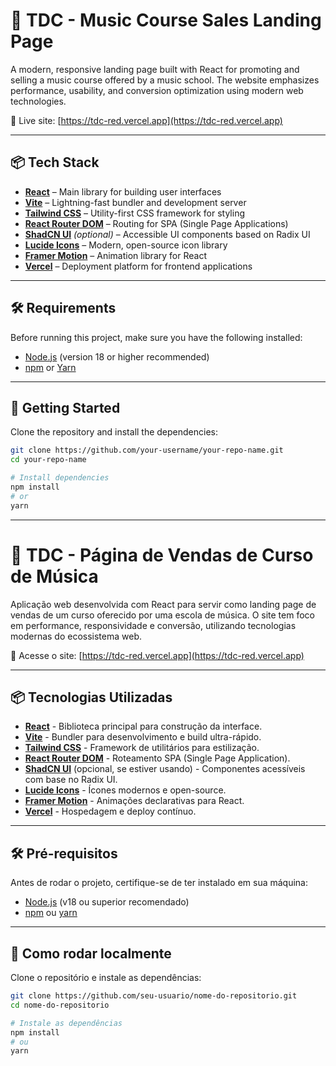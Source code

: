 # 🎵 TDC - Music Course Sales Landing Page

A modern, responsive landing page built with React for promoting and selling a music course offered by a music school. The website emphasizes performance, usability, and conversion optimization using modern web technologies.

🔗 Live site: [https://tdc-red.vercel.app](https://tdc-red.vercel.app)

---

## 📦 Tech Stack

- **[React](https://reactjs.org/)** – Main library for building user interfaces
- **[Vite](https://vitejs.dev/)** – Lightning-fast bundler and development server
- **[Tailwind CSS](https://tailwindcss.com/)** – Utility-first CSS framework for styling
- **[React Router DOM](https://reactrouter.com/)** – Routing for SPA (Single Page Applications)
- **[ShadCN UI](https://ui.shadcn.com/)** *(optional)* – Accessible UI components based on Radix UI
- **[Lucide Icons](https://lucide.dev/)** – Modern, open-source icon library
- **[Framer Motion](https://www.framer.com/motion/)** – Animation library for React
- **[Vercel](https://vercel.com/)** – Deployment platform for frontend applications

---

## 🛠️ Requirements

Before running this project, make sure you have the following installed:

- [Node.js](https://nodejs.org/) (version 18 or higher recommended)
- [npm](https://www.npmjs.com/) or [Yarn](https://yarnpkg.com/)

---

## 🚀 Getting Started

Clone the repository and install the dependencies:

```bash
git clone https://github.com/your-username/your-repo-name.git
cd your-repo-name

# Install dependencies
npm install
# or
yarn

```
--------------------------------------------------------------------------------------------------------------------------------------------------------------------------------------------------------------------------------

# 🎵 TDC - Página de Vendas de Curso de Música

Aplicação web desenvolvida com React para servir como landing page de vendas de um curso oferecido por uma escola de música. O site tem foco em performance, responsividade e conversão, utilizando tecnologias modernas do ecossistema web.

🔗 Acesse o site: [https://tdc-red.vercel.app](https://tdc-red.vercel.app)

---

## 📦 Tecnologias Utilizadas

- **[React](https://reactjs.org/)** - Biblioteca principal para construção da interface.
- **[Vite](https://vitejs.dev/)** - Bundler para desenvolvimento e build ultra-rápido.
- **[Tailwind CSS](https://tailwindcss.com/)** - Framework de utilitários para estilização.
- **[React Router DOM](https://reactrouter.com/)** - Roteamento SPA (Single Page Application).
- **[ShadCN UI](https://ui.shadcn.com/)** (opcional, se estiver usando) - Componentes acessíveis com base no Radix UI.
- **[Lucide Icons](https://lucide.dev/)** - Ícones modernos e open-source.
- **[Framer Motion](https://www.framer.com/motion/)** - Animações declarativas para React.
- **[Vercel](https://vercel.com/)** - Hospedagem e deploy contínuo.

---

## 🛠️ Pré-requisitos

Antes de rodar o projeto, certifique-se de ter instalado em sua máquina:

- [Node.js](https://nodejs.org/) (v18 ou superior recomendado)
- [npm](https://www.npmjs.com/) ou [yarn](https://yarnpkg.com/)

---

## 🚀 Como rodar localmente

Clone o repositório e instale as dependências:

```bash
git clone https://github.com/seu-usuario/nome-do-repositorio.git
cd nome-do-repositorio

# Instale as dependências
npm install
# ou
yarn
